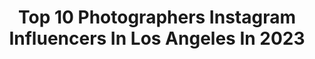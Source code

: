 ---
title: Top 10 Photographers Instagram Influencers In Los Angeles In 2023
description: >-
  Find top photographers Instagram influencers in Los Angeles in 2023. Most popular hashtags: #portrait #longexposure #nikon.
platform: Instagram
hits: 683
text_top: See the best Instagram accounts on inBeat.
text_bottom: Our platform has 683 Instagram influencers like this in Los Angeles, United States for you to pitch.
profiles:
  - username: "jonvolk"
    fullname: >-
      Jonathan Volk
    bio: >-
      Art Director / Photographer Los Angeles, CA Jonvolkphoto@gmail.com @volkmagazine
    location: "United States"
    followers: 20163
    engagement: 1798
    commentsToLikes: 0.019219
    id: ck1381wz1e3vt0i19z49bf8qk
    verified: false
    hashtags: "#montana, #yosemite, #homeforcovid, #sic"
  - username: "alexbstoddard"
    fullname: >-
      Alex Stoddard
    bio: >-
      Photographer | Los Angeles Magic in the dark 🕷
    location: "United States"
    followers: 72526
    engagement: 856
    commentsToLikes: 0.012821
    id: ck8sxjroxhng20j78612lcac8
    verified: true
    hashtags: "#35mm"
  - username: "mattyvogel"
    fullname: >-
      matty vogel
    bio: >-
      music photographer los angeles
    location: "United States"
    followers: 136427
    engagement: 859
    commentsToLikes: 0.008551
    id: ck0w3o48huef40i19sy9iit1n
    verified: false
    hashtags: ""
  - username: "mmmols"
    fullname: >-
      Molly Lichten 🌙
    bio: >-
      Fine-art, fashion, and wedding photographer. Los Angeles | Monterey | Washington, DC
    location: "United States"
    followers: 33060
    engagement: 82
    commentsToLikes: 0.074708
    id: ck5q78bp10dqt0i11br7sozic
    verified: false
    hashtags: "#privateestate, #vintage, #naanstoplove"
  - username: "michaelwoloszynowicz"
    fullname: >-
      Michael Woloszynowicz
    bio: >-
      Photographer - Los Angeles | New York | Toronto
    location: "United States"
    followers: 104108
    engagement: 246
    commentsToLikes: 0.014097
    id: ck0w0upoig4mf0i19y6euodrk
    verified: false
    hashtags: "#blackouttuesday"
  - username: "rickcraft"
    fullname: >-
      Rick Craft
    bio: >-
      Director . Cinematographer . Photographer . Los Angeles Twitch: rick_booty Watch Tennessee Goblin on Amazon Prime now! 😈
    location: "United States"
    followers: 28899
    engagement: 358
    commentsToLikes: 0.032689
    id: ck0u76q69403h0i19ajgxtd9u
    verified: false
    hashtags: "#tbt, #blacklivesmatter, #model, #pinup"
  - username: "mirandanorthphoto"
    fullname: >-
      Miranda North Photography
    bio: >-
      pregnancy, newborn and baby photographer los angeles + orange county based photography mentoring + education
    location: "United States"
    followers: 17753
    engagement: 202
    commentsToLikes: 0.039008
    id: ck13bab3mugtn0i19oydyf2m6
    verified: false
    hashtags: "#maternityphotography, #pregnancy, #babyphotography, #babygirl"
  - username: "ayeimcain"
    fullname: >-
      Cain 💎
    bio: >-
      Five M Server Owner & Photographer | Los Angeles, California is Home!
    location: "United States"
    followers: 24230
    engagement: 43
    commentsToLikes: 0.043326
    id: ck0ue9ujzkw6l0i19qg1lsmqd
    verified: false
    hashtags: "#motivation, #lgbtq, #success, #love"
  - username: "exithands"
    fullname: >-
      D/C
    bio: >-
      Est. NY Denver, CO 📍 Published Photographer Los Angeles Feb 19th-21st Drummer @itprevailsofficial / @old.lung @lola.poe.looza 🖤
    location: "United States"
    followers: 6951
    engagement: 1066
    commentsToLikes: 0.056629
    id: ck8swhgtqe3p00j7821zu1j47
    verified: false
    hashtags: "#moodygrams, #exploretocreate, #roamtocreate, #oregonexplored"
  - username: "jdrenes"
    fullname: >-
      JD Renes
    bio: >-
      He/him Portrait Photographer Los Angeles. Inquire for rates.
    location: "United States"
    followers: 9550
    engagement: 474
    commentsToLikes: 0.017770
    id: ck0vyvq4s60k20i19k5vahbse
    verified: false
    hashtags: "#contemporaryportrait, #1dxmarkiii, #beauty, #studioportrait"
---